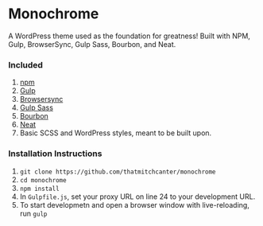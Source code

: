 # Monochrome

A WordPress theme used as the foundation for greatness! Built with NPM, Gulp, BrowserSync, Gulp Sass, Bourbon, and Neat.

### Included

1. [npm](https://www.npmjs.com/)
2. [Gulp](http://gulpjs.com/)
3. [Browsersync](https://www.browsersync.io/docs/gulp/)
4. [Gulp Sass](https://www.npmjs.com/package/gulp-sass)
5. [Bourbon](http://bourbon.io/)
6. [Neat](http://neat.bourbon.io/)
7. Basic SCSS and WordPress styles, meant to be built upon.

### Installation Instructions

1. ``git clone https://github.com/thatmitchcanter/monochrome``
2. ``cd monochrome``
3. ``npm install``
4. In ``Gulpfile.js``, set your proxy URL on line 24 to your development URL.
5. To start developmetn and open a browser window with live-reloading, run ``gulp``